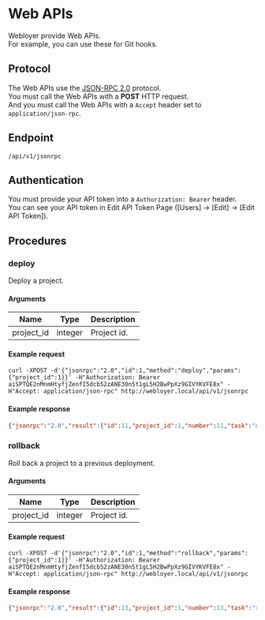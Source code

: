 # Web APIs

Webloyer provide Web APIs.  
For example, you can use these for Git hooks.

## Protocol

The Web APIs use the [JSON-RPC 2.0](http://www.jsonrpc.org/specification) protocol.  
You must call the Web APIs with a **POST** HTTP request.  
And you must call the Web APIs with a `Accept` header set to `application/json-rpc`.

## Endpoint

```
/api/v1/jsonrpc
```

## Authentication

You must provide your API token into a `Authorization: Bearer` header.  
You can see your API token in Edit API Token Page ([Users] -> [Edit] -> [Edit API Token]).

## Procedures

### deploy

Deploy a project.

#### Arguments

|Name|Type|Description|
|---|---|---|
|project_id|integer|Project id.|

#### Example request

```
curl -XPOST -d'{"jsonrpc":"2.0","id":1,"method":"deploy","params":{"project_id":1}}' -H"Authorization: Bearer aiSPTQE2nMnmHtyfjZenfI5dcb52zANE30n5t1gL5H2BwPpXz9GIVYKVFE8x" -H"Accept: application/json-rpc" http://webloyer.local/api/v1/jsonrpc
```

#### Example response

```json
{"jsonrpc":"2.0","result":{"id":11,"project_id":1,"number":11,"task":"deploy","status":null,"message":null,"user_id":1,"created_at":"2016-10-15 18:25:31","updated_at":"2016-10-15 18:25:31"},"id":1}
```

### rollback

Roll back a project to a previous deployment.

#### Arguments

|Name|Type|Description|
|---|---|---|
|project_id|integer|Project id.|

#### Example request

```
curl -XPOST -d'{"jsonrpc":"2.0","id":1,"method":"rollback","params":{"project_id":1}}' -H"Authorization: Bearer aiSPTQE2nMnmHtyfjZenfI5dcb52zANE30n5t1gL5H2BwPpXz9GIVYKVFE8x" -H"Accept: application/json-rpc" http://webloyer.local/api/v1/jsonrpc
```

#### Example response

```json
{"jsonrpc":"2.0","result":{"id":13,"project_id":1,"number":13,"task":"rollback","status":null,"message":null,"user_id":1,"created_at":"2016-10-15 18:36:22","updated_at":"2016-10-15 18:36:22"},"id":1}
```
